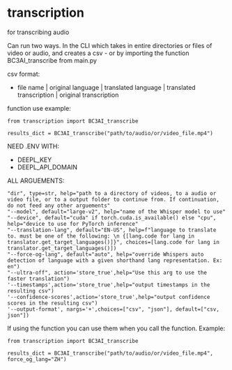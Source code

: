 # transcription
for transcribing audio

Can run two ways. In the CLI which takes in entire directories or files of video or audio, and creates a csv - or by importing the function BC3AI_transcribe from main.py

csv format:
- file name | original language | translated language | translated transcription | original transcription


function use example:
```
from transcription import BC3AI_transcribe

results_dict = BC3AI_transcribe("path/to/audio/or/video_file.mp4")
```

NEED .ENV WITH:
 - DEEPL_KEY
 - DEEPL_API_DOMAIN


ALL ARGUEMENTS:
```
"dir", type=str, help="path to a directory of videos, to a audio or video file, or to a output folder to continue from. If continuation, do not feed any other arguements"
"--model", default="large-v2", help="name of the Whisper model to use"
"--device", default="cuda" if torch.cuda.is_available() else "cpu", help="device to use for PyTorch inference"
"--translation-lang", default="EN-US", help=f"language to translate to. must be one of the following: \n {[lang.code for lang in translator.get_target_languages()]}", choices=[lang.code for lang in translator.get_target_languages()])
"--force-og-lang", default="auto", help="override Whispers auto detection of language with a given shorthand lang representation. Ex: en")
"--ultra-off", action='store_true',help="Use this arg to use the faster translation")
'--timestamps',action='store_true',help="output timestamps in the resulting csv")
'--confidence-scores',action='store_true',help="output confidence scores in the resulting csv")
'--output-format', nargs='+',choices=["csv", "json"], default=["csv, json"])
```

If using the function you can use them when you call the function. Example:
```
from transcription import BC3AI_transcribe

results_dict = BC3AI_transcribe("path/to/audio/or/video_file.mp4", force_og_lang="ZH")
```
